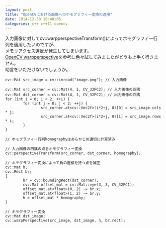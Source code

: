 ```yaml
---
layout: post
title: "OpenCVにおける画像へのホモグラフィー変換の適用"
date: 2014-12-30 10:48:05
categories: c++ c++11 opencv
---
```

<p>入力画像に対してcv::warpperspectiveTransform()によってホモグラフィー行列を適用したいのですが、<br>
メモリアクセス違反が発生してしまいます。  <br>
<a href="https://stackoverflow.com/questions/6087241/opencv-warpperspective">OpenCV warpperspective</a>を参考に色々試してみましたがどうも上手く行きません。<br>
助言をいただけないでしょうか。</p>

<pre><code>cv::Mat src_image = cv::imread("image.png"); // 入力画像

cv::Mat src_corner = cv::Mat(4, 1, CV_32FC2); // 入力画像の四隅
cv::Mat dst_corner = cv::Mat(4, 1, CV_32FC2); // 出力画像の四隅 
for (int i = 0; i &lt; 2; ++i) {
        for (int j = 0; j &lt; 2; ++j) {
                src_corner.at&lt;cv::Vec2f&gt;(i*2+j, 0)[0] = src_image.cols * j;
                src_corner.at&lt;cv::Vec2f&gt;(i*2+j, 0)[1] = src_image.rows * i;
        }
}

// ホモグラフィー行列homographyはあらかじめ適切に計算済み

// 入力画像の四隅の点をホモグラフィー変換
cv::perspectiveTransform(src_corner, dst_corner, homography);

// ホモグラフィー変換によって負の座標を持つ点を補正
cv::Mat h;
cv::Rect br;
{
        br = cv::boundingRect(dst_corner);
        cv::Mat offset_mat = cv::Mat::eye(3, 3, CV_32FC1);
        offset_mat.at&lt;float&gt;(0, 2) -= br.x;
        offset_mat.at&lt;float&gt;(1, 2) -= br.y;
        h = offset_mat * homography;
}

// ホモグラフィー変換
cv::Mat dst_image;
cv::warpPerspective(src_image, dst_image, h, br.rect);
</code></pre>
